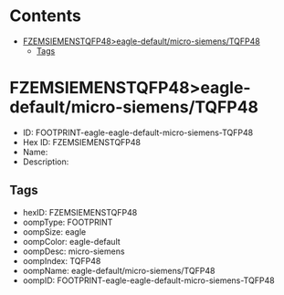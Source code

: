 



Contents
========

* [FZEMSIEMENSTQFP48>eagle-default/micro-siemens/TQFP48](#fzemsiemenstqfp48eagle-defaultmicro-siemenstqfp48)
	* [Tags](#tags)

# FZEMSIEMENSTQFP48>eagle-default/micro-siemens/TQFP48

- ID: FOOTPRINT-eagle-eagle-default-micro-siemens-TQFP48
- Hex ID: FZEMSIEMENSTQFP48
- Name: 
- Description: 

## Tags

- hexID: FZEMSIEMENSTQFP48
- oompType: FOOTPRINT
- oompSize: eagle
- oompColor: eagle-default
- oompDesc: micro-siemens
- oompIndex: TQFP48
- oompName: eagle-default/micro-siemens/TQFP48
- oompID: FOOTPRINT-eagle-eagle-default-micro-siemens-TQFP48
